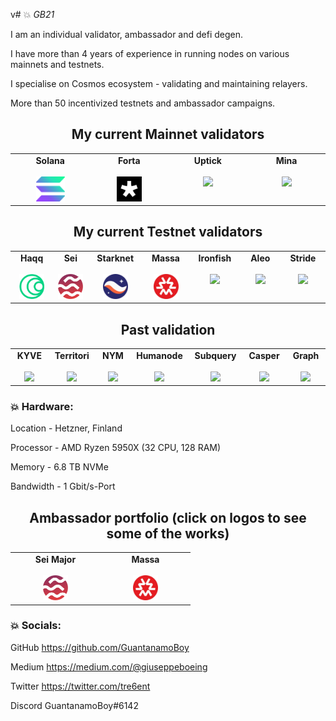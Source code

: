 v# :boom: *GB21*

I am an individual validator, ambassador and defi degen.

I have more than 4 years of experience in running nodes on various mainnets and testnets. 

I specialise on Cosmos ecosystem - validating and maintaining relayers.

More than 50 incentivized testnets and ambassador campaigns.

<h2 align="center">My current Mainnet validators</h2>

<table width="350px" align="center">
    <tbody>
        <tr valign="top">
            <td width="130px" align="center">
            <span><strong>Solana</strong></span><br><br />
            <a href="https://solana.org/sfdp-validators/3fiZs7R4LfPCPnGuKRWAjTgAZ8t5crPTCGtfku7fPPCw" target="_blank" rel="noopener noreferrer">
            <img height="40px" src="https://github.com/klochenko/klochenko/blob/main/logo/solanaLogoMark.png">
            </td>
            <td width="130px" align="center">
            <span><strong>Forta</strong></span><br><br />
            <a href="https://app.forta.network/profile/0x537Df729085D26Ec89d0F503fDb52650eCEC0BB4" target="_blank" rel="noopener noreferrer">
            <img height="40px" src="https://github.com/klochenko/klochenko/blob/main/logo/forta.jpg">
            </td>
               <td width="130px" align="center">
            <span><strong>Uptick</strong></span><br><br />
            <a href="https://uptick.explorers.guru/validator/uptickvaloper1m280rc5q0mkc3x89qzk2d2qz5h60y4j8yxzjsd" target="_blank" rel="noopener noreferrer">
            <img height="40px" src="https://pbs.twimg.com/profile_images/1622159211772903428/ZwCiwcR8_400x400.jpg">
            </td>
             <td width="130px" align="center">
            <span><strong>Mina</strong></span><br><br />
            <a href="https://minascan.io/mainnet/validator/B62qjzxp6eVbn4YWBrNfhodex1RzKi29tXyqttBuBCGbf6mhT9MMg3o/delegations" target="_blank" rel="noopener noreferrer">
            <img height="40px" src="https://pbs.twimg.com/profile_images/1310958947357077504/JM4_vQ34_400x400.png">
            </td>
        </tr>
    </tbody>
</table>

<h2 align="center">My current Testnet validators</h2>

<table width="350px" align="center">
    <tbody>
        <tr valign="top">
                <td width="130px" align="center">
            <span><strong>Haqq</strong></span><br><br />
            <a href="https://haqq.explorers.guru/validator/haqqvaloper1cqx2yfr99zg3wwjzg0y2tu3wh2cjf8u3e4u56a" target="_blank" rel="noopener noreferrer">
            <img height="40px" src="https://github.com/klochenko/klochenko/blob/main/logo/haqq.png">
            </td>
            <td width="130px" align="center">
            <span><strong>Sei</strong></span><br><br />
            <a href="#" target="_blank" rel="noopener noreferrer">
            <img height="40px" src="https://github.com/klochenko/klochenko/blob/main/logo/sei.png">
            </td>
            <td width="130px" align="center">
            <span><strong>Starknet</strong></span><br><br />
            <a href="#" target="_blank" rel="noopener noreferrer">
            <img height="40px" src="https://github.com/klochenko/klochenko/blob/main/logo/Group-177.svg">
            </td>
                <td width="130px" align="center">
            <span><strong>Massa</strong></span><br><br />
            <a href="#" target="_blank" rel="noopener noreferrer">
            <img height="40px" src="https://github.com/klochenko/klochenko/blob/main/logo/p0i_pJsR_400x400.jpg">
            </td>
                    <td width="130px" align="center">
            <span><strong>Ironfish</strong></span><br><br />
            <a href="#" target="_blank" rel="noopener noreferrer">
            <img height="40px" src="https://pbs.twimg.com/profile_images/1367581984986296320/kxDDjheA_400x400.jpg">
            </td>
                           <td width="130px" align="center">
            <span><strong>Aleo</strong></span><br><br />
            <a href="#" target="_blank" rel="noopener noreferrer">
            <img height="40px" src="https://pbs.twimg.com/profile_images/1485936059707965446/qM-hjbty_400x400.png">
            </td>
                          <td width="130px" align="center">
            <span><strong>Stride</strong></span><br><br />
            <a href="#" target="_blank" rel="noopener noreferrer">
            <img height="40px" src="https://pbs.twimg.com/profile_images/1538942713965445120/S9IIkgPS_400x400.png">
            </td>
                  </tr>
    </tbody>
</table>                  
                              
                 
<h2 align="center">Past validation</h2>

<table width="350px" align="center">
    <tbody>
        <tr valign="top">                              
                          <td width="130px" align="center">
            <span><strong>KYVE</strong></span><br><br />
            <a href="#" target="_blank" rel="noopener noreferrer">
            <img height="40px" src="https://pbs.twimg.com/profile_images/1612460371951980544/3rLQs2Ee_400x400.jpg">
            </td>
                          <td width="130px" align="center">
            <span><strong>Territori</strong></span><br><br />
            <a href="#" target="_blank" rel="noopener noreferrer">
            <img height="40px" src="https://pbs.twimg.com/profile_images/1545419250906660864/XfukKhac_400x400.jpg">
            </td>
                          <td width="130px" align="center">
            <span><strong>NYM</strong></span><br><br />
            <a href="#" target="_blank" rel="noopener noreferrer">
            <img height="40px" src="https://pbs.twimg.com/profile_images/1509970415573258243/s--z1FnZ_400x400.jpg">
            </td>
                          <td width="130px" align="center">
            <span><strong>Humanode</strong></span><br><br />
            <a href="#" target="_blank" rel="noopener noreferrer">
            <img height="40px" src="https://pbs.twimg.com/profile_images/1577660492662951939/4q1DV_mC_400x400.jpg">
            </td>
                          <td width="130px" align="center">
            <span><strong>Subquery</strong></span><br><br />
            <a href="#" target="_blank" rel="noopener noreferrer">
            <img height="40px" src="https://pbs.twimg.com/profile_images/1359160724220768261/IrdSpNIE_400x400.jpg">
                 </td>
                          <td width="130px" align="center">
            <span><strong>Casper</strong></span><br><br />
            <a href="#" target="_blank" rel="noopener noreferrer">
            <img height="40px" src="https://pbs.twimg.com/profile_images/1614929805614452739/VXKtIZdP_400x400.png">
                </td>
                          <td width="130px" align="center">
            <span><strong>Graph</strong></span><br><br />
            <a href="#" target="_blank" rel="noopener noreferrer">
            <img height="40px" src="https://pbs.twimg.com/profile_images/1341100720943054848/C4RKAej-_400x400.jpg">
        </tr>
    </tbody>
</table>


### :boom: **Hardware:**
Location - Hetzner, Finland

Processor - AMD Ryzen 5950X (32 CPU, 128 RAM)

Memory - 6.8 TB NVMe

Bandwidth - 1 Gbit/s-Port

<h2 align="center">Ambassador portfolio (click on logos to see some of the works)</h2>

<table width="350px" align="center">
    <tbody>
        <tr valign="top">
            <td width="130px" align="center">
            <span><strong>Sei Major</strong></span><br><br />
            <a href="https://heather-viola-5f6.notion.site/Tweets-Portfolio-8ae03fc11fb8400e8ab790f94b3d939c" target="_blank" rel="noopener noreferrer">
            <img height="40px" src="https://github.com/klochenko/klochenko/blob/main/logo/sei.png">
            </td>
            <td width="130px" align="center">
            <span><strong>Massa</strong></span><br><br />
            <a href="https://medium.com/@giuseppeboeing" target="_blank" rel="noopener noreferrer">
            <img height="40px" src="https://github.com/klochenko/klochenko/blob/main/logo/p0i_pJsR_400x400.jpg">
            </td>
        </tr>
    </tbody>
</table>

### :boom: **Socials:**

GitHub https://github.com/GuantanamoBoy

Medium https://medium.com/@giuseppeboeing

Twitter https://twitter.com/tre6ent

Discord GuantanamoBoy#6142
